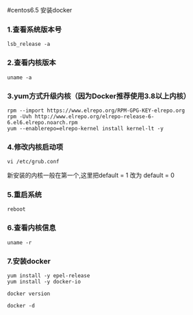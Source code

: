 #centos6.5 安装docker

###  1.查看系统版本号
```shell
lsb_release -a
```

###  2.查看内核版本
```shell
uname -a
```

###  3.yum方式升级内核（因为Docker推荐使用3.8以上内核）
```shell
rpm --import https://www.elrepo.org/RPM-GPG-KEY-elrepo.org
rpm -Uvh http://www.elrepo.org/elrepo-release-6-6.el6.elrepo.noarch.rpm
yum --enablerepo=elrepo-kernel install kernel-lt -y
```

###  4.修改内核启动项
```shell
vi /etc/grub.conf 
``` 
新安装的内核一般在第一个,这里把default = 1 改为 default = 0

###  5.重启系统
```shell
reboot
```

###  6.查看内核信息
```shell
uname -r
```

###  7.安装docker
```shell
yum install -y epel-release
yum install -y docker-io

docker version

docker -d
```
